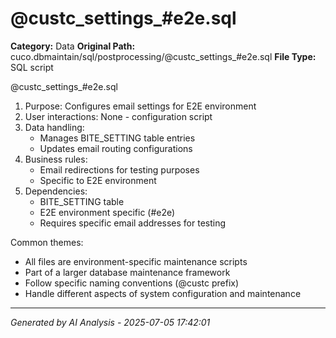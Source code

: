 # @custc_settings_#e2e.sql

**Category:** Data
**Original Path:** cuco.dbmaintain/sql/postprocessing/@custc_settings_#e2e.sql
**File Type:** SQL script

@custc_settings_#e2e.sql
1. Purpose: Configures email settings for E2E environment
2. User interactions: None - configuration script
3. Data handling:
   - Manages BITE_SETTING table entries
   - Updates email routing configurations
4. Business rules:
   - Email redirections for testing purposes
   - Specific to E2E environment
5. Dependencies:
   - BITE_SETTING table
   - E2E environment specific (#e2e)
   - Requires specific email addresses for testing

Common themes:
- All files are environment-specific maintenance scripts
- Part of a larger database maintenance framework
- Follow specific naming conventions (@custc prefix)
- Handle different aspects of system configuration and maintenance

---
*Generated by AI Analysis - 2025-07-05 17:42:01*

